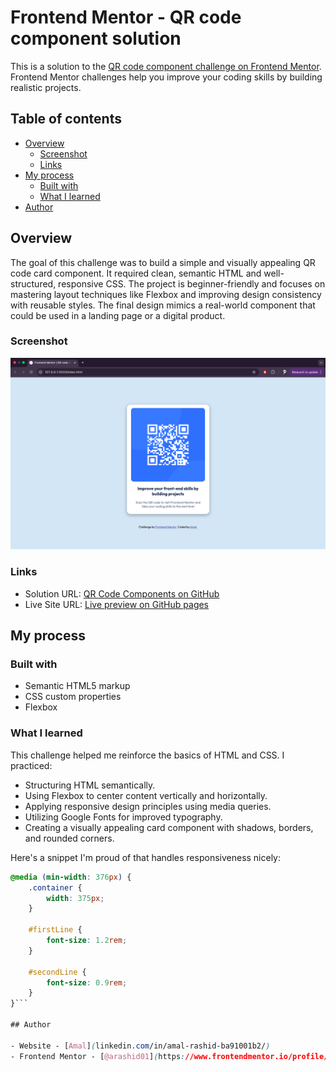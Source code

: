 # Frontend Mentor - QR code component solution

This is a solution to the [QR code component challenge on Frontend Mentor](https://www.frontendmentor.io/challenges/qr-code-component-iux_sIO_H). Frontend Mentor challenges help you improve your coding skills by building realistic projects. 

## Table of contents

- [Overview](#overview)
  - [Screenshot](#screenshot)
  - [Links](#links)
- [My process](#my-process)
  - [Built with](#built-with)
  - [What I learned](#what-i-learned)
- [Author](#author)

## Overview

The goal of this challenge was to build a simple and visually appealing QR code card component. It required clean, semantic HTML and well-structured, responsive CSS. The project is beginner-friendly and focuses on mastering layout techniques like Flexbox and improving design consistency with reusable styles. The final design mimics a real-world component that could be used in a landing page or a digital product.

### Screenshot

![Screenshot of the QR code component](./images/screenshot.jpg)

### Links

- Solution URL: [QR Code Components on GitHub](https://github.com/arashid01/qr_code_component)
- Live Site URL: [Live preview on GitHub pages](https://arashid01.github.io/qr_code_component/)

## My process

### Built with

- Semantic HTML5 markup
- CSS custom properties
- Flexbox

### What I learned

This challenge helped me reinforce the basics of HTML and CSS. I practiced:

- Structuring HTML semantically.
- Using Flexbox to center content vertically and horizontally.
- Applying responsive design principles using media queries.
- Utilizing Google Fonts for improved typography.
- Creating a visually appealing card component with shadows, borders, and rounded corners.

Here's a snippet I'm proud of that handles responsiveness nicely:

```css
@media (min-width: 376px) {
	.container {
		width: 375px;
	}

	#firstLine {
		font-size: 1.2rem;
	}

	#secondLine {
		font-size: 0.9rem;
	}
}```

## Author

- Website - [Amal](linkedin.com/in/amal-rashid-ba91001b2/)
- Frontend Mentor - [@arashid01](https://www.frontendmentor.io/profile/arashid01)